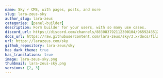 ```yaml
---
name: Sky ⚡️ CMS, with pages, posts, and more
slug: lara-zeus-sky
author_slug: lara-zeus
categories: [panel-builder]
description: Form builder for your users, with so many use cases.
discord_url: https://discord.com/channels/883083792112300104/965924351289491496
docs_url: https://raw.githubusercontent.com/lara-zeus/sky/3.x/docs/filament.md
url: https://larazeus.com/sky
github_repository: lara-zeus/sky
has_dark_theme: true
has_translations: true
image: lara-zeus-sky.png
thumbnail: lara-zeus-sky.png
versions: [2, 3]
---
```

